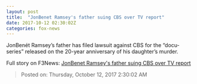 ```yaml
---
layout: post
title:  "JonBenet Ramsey's father suing CBS over TV report"
date: 2017-10-12 02:30:02Z
categories: fox-news
---
```


JonBenét Ramsey’s father has filed lawsuit against CBS for the “docu-series” released on the 20-year anniversary of his daughter’s murder.


Full story on F3News: [JonBenet Ramsey's father suing CBS over TV report](http://www.f3nws.com/n/vW4bGH)

> Posted on: Thursday, October 12, 2017 2:30:02 AM
